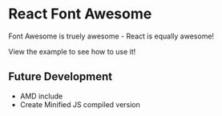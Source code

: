 # React Font Awesome

Font Awesome is truely awesome - React is equally awesome!

View the example to see how to use it!

## Future Development

* AMD include
* Create Minified JS compiled version